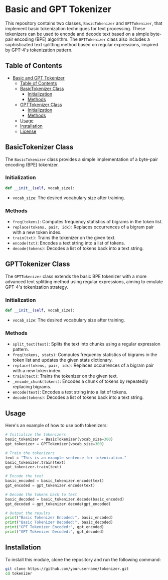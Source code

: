 # Basic and GPT Tokenizer

This repository contains two classes, `BasicTokenizer` and `GPTTokenizer`, that implement basic tokenization techniques for text processing. These tokenizers can be used to encode and decode text based on a simple byte-pair encoding (BPE) algorithm. The `GPTTokenizer` class also includes a sophisticated text splitting method based on regular expressions, inspired by GPT-4's tokenization pattern.

## Table of Contents
- [Basic and GPT Tokenizer](#basic-and-gpt-tokenizer)
  - [Table of Contents](#table-of-contents)
  - [BasicTokenizer Class](#basictokenizer-class)
    - [Initialization](#initialization)
    - [Methods](#methods)
  - [GPTTokenizer Class](#gpptokenizer-class)
    - [Initialization](#initialization-1)
    - [Methods](#methods-1)
  - [Usage](#usage)
  - [Installation](#installation)
  - [License](#license)

## BasicTokenizer Class

The `BasicTokenizer` class provides a simple implementation of a byte-pair encoding (BPE) tokenizer.

### Initialization

```python
def __init__(self, vocab_size):
```
- `vocab_size`: The desired vocabulary size after training.

### Methods

- `freq(tokens)`: Computes frequency statistics of bigrams in the token list.
- `replace(tokens, pair, idx)`: Replaces occurrences of a bigram pair with a new token index.
- `train(txt)`: Trains the tokenizer on the given text.
- `encode(txt)`: Encodes a text string into a list of tokens.
- `decode(tokens)`: Decodes a list of tokens back into a text string.

## GPTTokenizer Class

The `GPTTokenizer` class extends the basic BPE tokenizer with a more advanced text splitting method using regular expressions, aiming to emulate GPT-4's tokenization strategy.

### Initialization

```python
def __init__(self, vocab_size):
```
- `vocab_size`: The desired vocabulary size after training.

### Methods

- `split_text(text)`: Splits the text into chunks using a regular expression pattern.
- `freq(tokens, stats)`: Computes frequency statistics of bigrams in the token list and updates the given stats dictionary.
- `replace(tokens, pair, idx)`: Replaces occurrences of a bigram pair with a new token index.
- `train(text)`: Trains the tokenizer on the given text.
- `_encode_chunk(tokens)`: Encodes a chunk of tokens by repeatedly replacing bigrams.
- `encode(text)`: Encodes a text string into a list of tokens.
- `decode(tokens)`: Decodes a list of tokens back into a text string.

## Usage

Here's an example of how to use both tokenizers:

```python
# Initialize the tokenizers
basic_tokenizer = BasicTokenizer(vocab_size=300)
gpt_tokenizer = GPTTokenizer(vocab_size=300)

# Train the tokenizers
text = "This is an example sentence for tokenization."
basic_tokenizer.train(text)
gpt_tokenizer.train(text)

# Encode the text
basic_encoded = basic_tokenizer.encode(text)
gpt_encoded = gpt_tokenizer.encode(text)

# Decode the tokens back to text
basic_decoded = basic_tokenizer.decode(basic_encoded)
gpt_decoded = gpt_tokenizer.decode(gpt_encoded)

# Output the results
print("Basic Tokenizer Encoded:", basic_encoded)
print("Basic Tokenizer Decoded:", basic_decoded)
print("GPT Tokenizer Encoded:", gpt_encoded)
print("GPT Tokenizer Decoded:", gpt_decoded)
```

## Installation

To install this module, clone the repository and run the following command:

```sh
git clone https://github.com/yourusername/tokenizer.git
cd tokenizer
```
